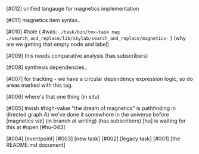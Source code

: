 [#012]       unified langauge for magnetics implementation

[#011]       magnetics item syntax..

[#010] #hole
             ( #was: `./task/bin/tmx-task mag ./search_and_replace/lib/skylab/search_and_replace/magnetics-` )
             (why are we getting that empty node and label)

[#009]       this needs comparative analysis (has subscribers)

[#008]       synthesis dependencies..

[#007]       for tracking - we have a circular dependency expression
             logic, so do areas marked with this tag.

[#006]       where's that one thing (in situ)

[#005] #wish #high-value
             "the dream of magnetics" is pathfinding in directed graph
             A) we've done it somewhere in the universe before
             [magnetics viz]  (in branch at writing) (has subscribers)
             [hu] is waiting for this at #open [#hu-043]

[#004]       [eventpoint]
[#003]       [new task]
[#002]       [legacy task]
[#001]       [the README.md document]
